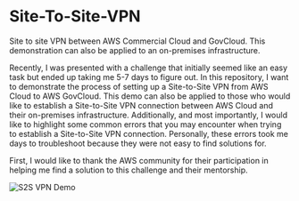 # Site-To-Site-VPN
Site to site VPN between AWS Commercial Cloud and GovCloud. This demonstration can also be applied to an on-premises infrastructure.

Recently, I was presented with a challenge that initially seemed like an easy task but ended up taking me 5-7 days to figure out. In this repository, I want to demonstrate the process of setting up a Site-to-Site VPN from AWS Cloud to AWS GovCloud. This demo can also be applied to those who would like to establish a Site-to-Site VPN connection between AWS Cloud and their on-premises infrastructure. Additionally, and most importantly, I would like to highlight some common errors that you may encounter when trying to establish a Site-to-Site VPN connection. Personally, these errors took me days to troubleshoot because they were not easy to find solutions for.

First, I would like to thank the AWS community for their participation in helping me find a solution to this challenge and their mentorship.

![S2S VPN Demo](https://github.com/Cnturion/Site-To-Site-VPN/assets/98136077/e0f62df2-491e-4c89-aeb5-81317a3fe53c)
